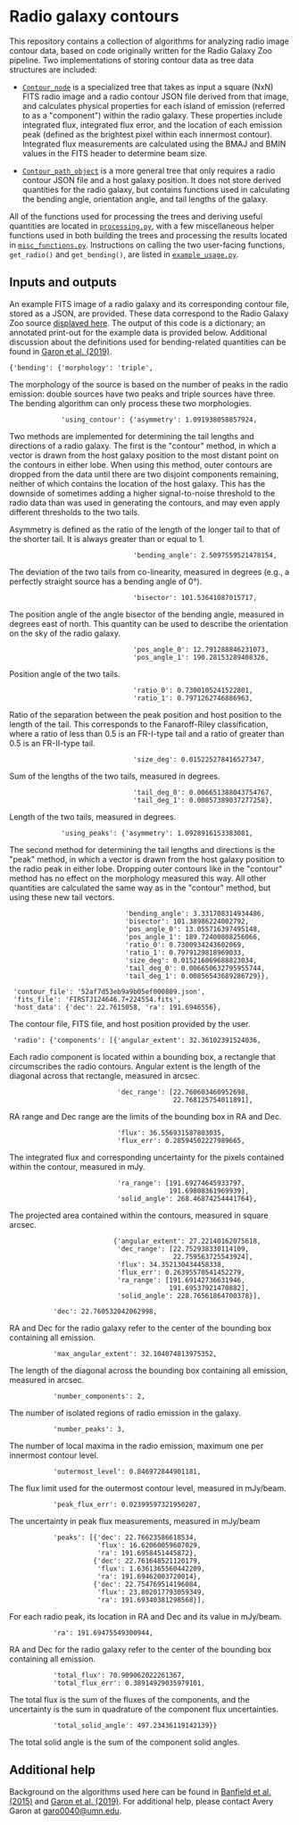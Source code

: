# Radio galaxy contours

This repository contains a collection of algorithms for analyzing radio image contour data, based on code originally written for the Radio Galaxy Zoo pipeline. Two implementations of storing contour data as tree data structures are included:

- [`Contour_node`](contour_node.py) is a specialized tree that takes as input a square (NxN) FITS radio image and a radio contour JSON file derived from that image, and calculates physical properties for each island of emission (referred to as a "component") within the radio galaxy. These properties include integrated flux, integrated flux error, and the location of each emission peak (defined as the brightest pixel within each innermost contour). Integrated flux measurements are calculated using the BMAJ and BMIN values in the FITS header to determine beam size.

- [`Contour_path_object`](contour_path_object.py) is a more general tree that only requires a radio contour JSON file and a host galaxy position. It does not store derived quantities for the radio galaxy, but contains functions used in calculating the bending angle, orientation angle, and tail lengths of the galaxy.

All of the functions used for processing the trees and deriving useful quantities are located in [`processing.py`](processing.py), with a few miscellaneous helper functions used in both building the trees and processing the results located in [`misc_functions.py`](misc_functions.py). Instructions on calling the two user-facing functions, `get_radio()` and `get_bending()`, are listed in [`example_usage.py`](example_usage.py).

## Inputs and outputs

An example FITS image of a radio galaxy and its corresponding contour file, stored as a JSON, are provided. These data correspond to the Radio Galaxy Zoo source [displayed here](https://radiotalk.galaxyzoo.org/&#35;/subjects/ARG00026qx). The output of this code is a dictionary; an annotated print-out for the example data is provided below. Additional discussion about the definitions used for bending-related quantities can be found in [Garon et al. (2019)](https://iopscience.iop.org/article/10.3847/1538-3881/aaff62).

```
{'bending': {'morphology': 'triple',
```

The morphology of the source is based on the number of peaks in the radio emission: double sources have two peaks and triple sources have three. The bending algorithm can only process these two morphologies.

```
             'using_contour': {'asymmetry': 1.091938058857924,
```

Two methods are implemented for determining the tail lengths and directions of a radio galaxy. The first is the "contour" method, in which a vector is drawn from the host galaxy position to the most distant point on the contours in either lobe. When using this method, outer contours are dropped from the data until there are two disjoint components remaining, neither of which contains the location of the host galaxy. This has the downside of sometimes adding a higher signal-to-noise threshold to the radio data than was used in generating the contours, and may even apply different thresholds to the two tails.

Asymmetry is defined as the ratio of the length of the longer tail to that of the shorter tail. It is always greater than or equal to 1.

```
                               'bending_angle': 2.5097559521478154,
```

The deviation of the two tails from co-linearity, measured in degrees (e.g., a perfectly straight source has a bending angle of 0°).

```
                               'bisector': 101.53641087015717,
```

The position angle of the angle bisector of the bending angle, measured in degrees east of north. This quantity can be used to describe the orientation on the sky of the radio galaxy.

```
                               'pos_angle_0': 12.791288846231073,
                               'pos_angle_1': 190.28153289408326,
```

Position angle of the two tails.

```
                               'ratio_0': 0.7300105241522801,
                               'ratio_1': 0.7971262746886963,
```

Ratio of the separation between the peak position and host position to the length of the tail. This corresponds to the Fanaroff-Riley classification, where a ratio of less than 0.5 is an FR-I-type tail and a ratio of greater than 0.5 is an FR-II-type tail.

```
                               'size_deg': 0.015225278416527347,
```

Sum of the lengths of the two tails, measured in degrees.

```
                               'tail_deg_0': 0.006651388043754767,
                               'tail_deg_1': 0.00857389037277258},
```

Length of the two tails, measured in degrees.

```
             'using_peaks': {'asymmetry': 1.0928916153383081,
```

The second method for determining the tail lengths and directions is the "peak" method, in which a vector is drawn from the host galaxy position to the radio peak in either lobe. Dropping outer contours like in the "contour" method has no effect on the morphology measured this way. All other quantities are calculated the same way as in the "contour" method, but using these new tail vectors.

```
                             'bending_angle': 3.331708314934486,
                             'bisector': 101.38986224002792,
                             'pos_angle_0': 13.055716397495148,
                             'pos_angle_1': 189.72400808256066,
                             'ratio_0': 0.7300934243602069,
                             'ratio_1': 0.7979129818969033,
                             'size_deg': 0.015216069688823034,
                             'tail_deg_0': 0.006650632795955744,
                             'tail_deg_1': 0.00856543689286729}},
```
```
 'contour_file': '52af7d53eb9a9b05ef000809.json',
 'fits_file': 'FIRSTJ124646.7+224554.fits',
 'host_data': {'dec': 22.7615058, 'ra': 191.6946556},
```

The contour file, FITS file, and host position provided by the user.

```
 'radio': {'components': [{'angular_extent': 32.36102391524036,
```

Each radio component is located within a bounding box, a rectangle that circumscribes the radio contours. Angular extent is the length of the diagonal across that rectangle, measured in arcsec.

```
                           'dec_range': [22.760603460952698,
                                         22.768125754011891],
```

RA range and Dec range are the limits of the bounding box in RA and Dec.

```
                           'flux': 36.556931587803035,
                           'flux_err': 0.28594502227989665,
```

The integrated flux and corresponding uncertainty for the pixels contained within the contour, measured in mJy.

```
                           'ra_range': [191.69274645933797,
                                        191.69808361969939],
                           'solid_angle': 268.46874254441764},
```

The projected area contained within the contours, measured in square arcsec.

```
                          {'angular_extent': 27.22140162075618,
                           'dec_range': [22.752938330114109,
                                         22.759563725543924],
                           'flux': 34.352130434458338,
                           'flux_err': 0.26395570541452279,
                           'ra_range': [191.69142736631946,
                                        191.69537921470882],
                           'solid_angle': 228.76561864700378}],
```
```
           'dec': 22.760532042062998,
```

RA and Dec for the radio galaxy refer to the center of the bounding box containing all emission.

```
           'max_angular_extent': 32.104074813975352,
```

The length of the diagonal across the bounding box containing all emission, measured in arcsec.

```
           'number_components': 2,
```

The number of isolated regions of radio emission in the galaxy.

```
           'number_peaks': 3,
```

The number of local maxima in the radio emission, maximum one per innermost contour level.

```
           'outermost_level': 0.846972844901181,
```

The flux limit used for the outermost contour level, measured in mJy/beam.

```
           'peak_flux_err': 0.02399597321950207,
```

The uncertainty in peak flux measurements, measured in mJy/beam

```
           'peaks': [{'dec': 22.76623586618534,
                      'flux': 16.62060059607029,
                      'ra': 191.6958451445872},
                     {'dec': 22.761648521120179,
                      'flux': 1.6361365560442209,
                      'ra': 191.69462003720014},
                     {'dec': 22.754769514196084,
                      'flux': 23.802017793059349,
                      'ra': 191.69340381298568}],
```

For each radio peak, its location in RA and Dec and its value in mJy/beam.

```
           'ra': 191.69475549300944,
```

RA and Dec for the radio galaxy refer to the center of the bounding box containing all emission.

```
           'total_flux': 70.909062022261367,
           'total_flux_err': 0.38914929035979101,
```

The total flux is the sum of the fluxes of the components, and the uncertainty is the sum in quadrature of the component flux uncertainties.

```
           'total_solid_angle': 497.23436119142139}}
```

The total solid angle is the sum of the component solid angles.

## Additional help

Background on the algorithms used here can be found in [Banfield et al. (2015)](https://academic.oup.com/mnras/article/453/3/2326/1075547) and [Garon et al. (2019)](https://iopscience.iop.org/article/10.3847/1538-3881/aaff62). For additional help, please contact Avery Garon at [garo0040@umn.edu](mailto:garo0040@umn.edu).
